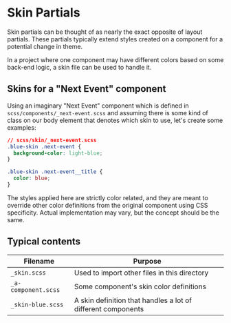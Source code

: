 # Skin Partials

Skin partials can be thought of as nearly the exact opposite of layout partials.
These partials typically extend styles created on a component for a potential
change in theme.

In a project where one component may have different colors based on some
back-end logic, a skin file can be used to handle it.

## Skins for a "Next Event" component

Using an imaginary "Next Event" component which is defined in
`scss/components/_next-event.scss` and assuming there is some kind of class on
our body element that denotes which skin to use, let's create some examples:

```css
// scss/skin/_next-event.scss
.blue-skin .next-event {
  background-color: light-blue;
}

.blue-skin .next-event__title {
  color: blue;
}
```

The styles applied here are strictly color related, and they are meant to
override other color definitions from the original component using CSS
specificity. Actual implementation may vary, but the concept should be the same.

## Typical contents

Filename            | Purpose
------------------- | ---------------------------------------------
`_skin.scss`        | Used to import other files in this directory
`_a-component.scss` | Some component's skin color definitions
`_skin-blue.scss`   | A skin definition that handles a lot of different components

